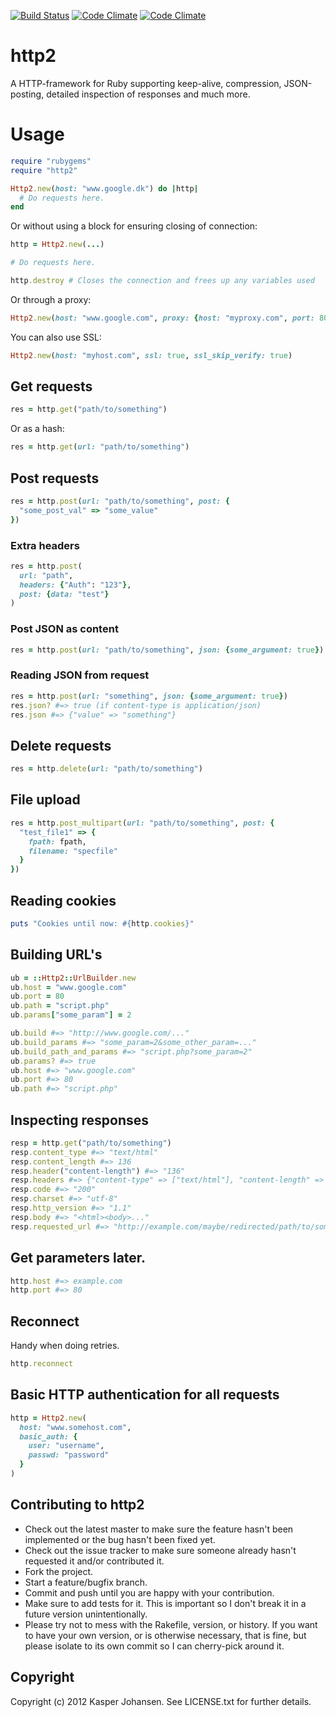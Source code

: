 [![Build Status](https://api.shippable.com/projects/540e7b9b3479c5ea8f9ec21d/badge?branchName=master)](https://app.shippable.com/projects/540e7b9b3479c5ea8f9ec21d/builds/latest)
[![Code Climate](https://codeclimate.com/github/kaspernj/http2.png)](https://codeclimate.com/github/kaspernj/http2)
[![Code Climate](https://codeclimate.com/github/kaspernj/http2/coverage.png)](https://codeclimate.com/github/kaspernj/http2)

# http2

A HTTP-framework for Ruby supporting keep-alive, compression, JSON-posting, detailed inspection of responses and much more.

# Usage

```ruby
require "rubygems"
require "http2"

Http2.new(host: "www.google.dk") do |http|
  # Do requests here.
end
```

Or without using a block for ensuring closing of connection:
```ruby
http = Http2.new(...)

# Do requests here.

http.destroy # Closes the connection and frees up any variables used
```

Or through a proxy:
```ruby
Http2.new(host: "www.google.com", proxy: {host: "myproxy.com", port: 80, user: "myname", passwd: "mypassword"})
```

You can also use SSL:
```ruby
Http2.new(host: "myhost.com", ssl: true, ssl_skip_verify: true)
```

## Get requests
```ruby
res = http.get("path/to/something")
```

Or as a hash:
```ruby
res = http.get(url: "path/to/something")
```

## Post requests
```ruby
res = http.post(url: "path/to/something", post: {
  "some_post_val" => "some_value"
})
```

### Extra headers
```ruby
res = http.post(
  url: "path",
  headers: {"Auth": "123"},
  post: {data: "test"}
)
```

### Post JSON as content
```ruby
res = http.post(url: "path/to/something", json: {some_argument: true})
```

### Reading JSON from request
```ruby
res = http.post(url: "something", json: {some_argument: true})
res.json? #=> true (if content-type is application/json)
res.json #=> {"value" => "something"}
```

## Delete requests
```ruby
res = http.delete(url: "path/to/something")
```

## File upload
```ruby
res = http.post_multipart(url: "path/to/something", post: {
  "test_file1" => {
    fpath: fpath,
    filename: "specfile"
  }
})
```

## Reading cookies
```ruby
puts "Cookies until now: #{http.cookies}"
```

## Building URL's
```ruby
ub = ::Http2::UrlBuilder.new
ub.host = "www.google.com"
ub.port = 80
ub.path = "script.php"
ub.params["some_param"] = 2

ub.build #=> "http://www.google.com/..."
ub.build_params #=> "some_param=2&some_other_param=..."
ub.build_path_and_params #=> "script.php?some_param=2"
ub.params? #=> true
ub.host #=> "www.google.com"
ub.port #=> 80
ub.path #=> "script.php"
```

## Inspecting responses

```ruby
resp = http.get("path/to/something")
resp.content_type #=> "text/html"
resp.content_length #=> 136
resp.header("content-length") #=> "136"
resp.headers #=> {"content-type" => ["text/html"], "content-length" => ["136"]}
resp.code #=> "200"
resp.charset #=> "utf-8"
resp.http_version #=> "1.1"
resp.body #=> "<html><body>..."
resp.requested_url #=> "http://example.com/maybe/redirected/path/to/something"
```

## Get parameters later.

```ruby
http.host #=> example.com
http.port #=> 80
```


## Reconnect

Handy when doing retries.

```ruby
http.reconnect
```


## Basic HTTP authentication for all requests

```ruby
http = Http2.new(
  host: "www.somehost.com",
  basic_auth: {
    user: "username",
    passwd: "password"
  }
)
```

## Contributing to http2

* Check out the latest master to make sure the feature hasn't been implemented or the bug hasn't been fixed yet.
* Check out the issue tracker to make sure someone already hasn't requested it and/or contributed it.
* Fork the project.
* Start a feature/bugfix branch.
* Commit and push until you are happy with your contribution.
* Make sure to add tests for it. This is important so I don't break it in a future version unintentionally.
* Please try not to mess with the Rakefile, version, or history. If you want to have your own version, or is otherwise necessary, that is fine, but please isolate to its own commit so I can cherry-pick around it.

## Copyright

Copyright (c) 2012 Kasper Johansen. See LICENSE.txt for
further details.

